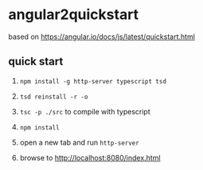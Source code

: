 # angular2quickstart
based on https://angular.io/docs/js/latest/quickstart.html

## quick start

1. `npm install -g http-server typescript tsd`

2. `tsd reinstall -r -o`

3. `tsc -p ./src` to compile with typescript

4. `npm install`

5. open a new tab and run `http-server`

6. browse to <http://localhost:8080/index.html>
